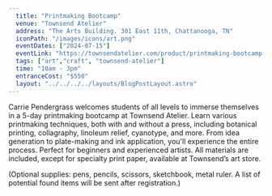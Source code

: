 ```yaml
---
  title: "Printmaking Bootcamp"
  venue: "Townsend Atelier"
  address: "The Arts Building. 301 East 11th, Chattanooga, TN"
  iconPath: "/images/icons/art.png"
  eventDates: ["2024-07-15"]
  eventLink: "https://townsendatelier.com/product/printmaking-bootcamp-for-adults/"
  tags: ["art","craft", "townsend-atelier"]
  time: "10am - 3pm"
  entranceCost: "$550"
  layout: "../../../../layouts/BlogPostLayout.astro"
---
```


Carrie Pendergrass welcomes students of all levels to immerse themselves in a 5-day printmaking bootcamp at Townsend Atelier. Learn various printmaking techniques, both with and without a press, including botanical printing, collagraphy, linoleum relief, cyanotype, and more. From idea generation to plate-making and ink application, you'll experience the entire process. Perfect for beginners and experienced artists. All materials are included, except for specialty print paper, available at Townsend’s art store.

(Optional supplies: pens, pencils, scissors, sketchbook, metal ruler. A list of potential found items will be sent after registration.)